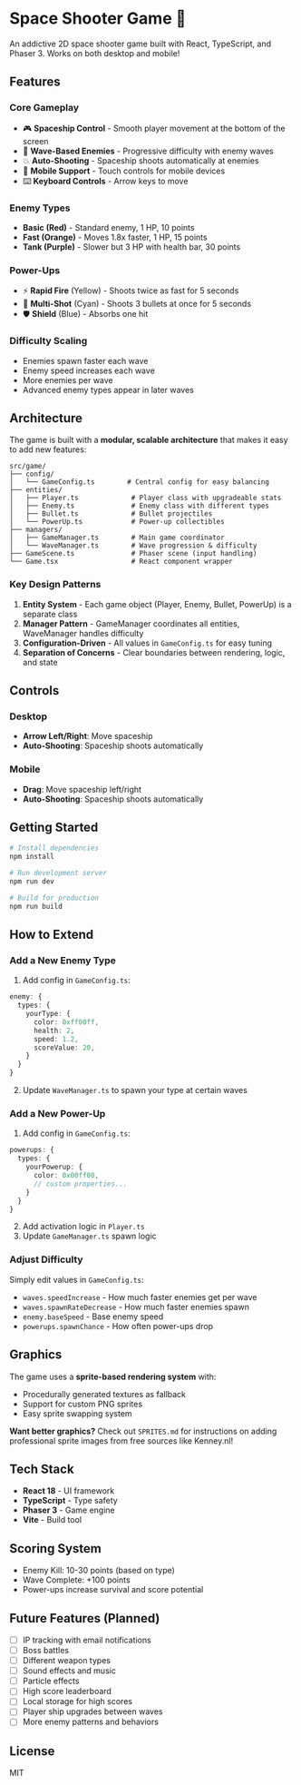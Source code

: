 # Space Shooter Game 🚀

An addictive 2D space shooter game built with React, TypeScript, and Phaser 3. Works on both desktop and mobile!

## Features

### Core Gameplay
- 🎮 **Spaceship Control** - Smooth player movement at the bottom of the screen
- 👾 **Wave-Based Enemies** - Progressive difficulty with enemy waves
- 💥 **Auto-Shooting** - Spaceship shoots automatically at enemies
- 📱 **Mobile Support** - Touch controls for mobile devices
- ⌨️ **Keyboard Controls** - Arrow keys to move

### Enemy Types
- **Basic (Red)** - Standard enemy, 1 HP, 10 points
- **Fast (Orange)** - Moves 1.8x faster, 1 HP, 15 points
- **Tank (Purple)** - Slower but 3 HP with health bar, 30 points

### Power-Ups
- ⚡ **Rapid Fire** (Yellow) - Shoots twice as fast for 5 seconds
- 🔫 **Multi-Shot** (Cyan) - Shoots 3 bullets at once for 5 seconds
- 🛡️ **Shield** (Blue) - Absorbs one hit

### Difficulty Scaling
- Enemies spawn faster each wave
- Enemy speed increases each wave
- More enemies per wave
- Advanced enemy types appear in later waves

## Architecture

The game is built with a **modular, scalable architecture** that makes it easy to add new features:

```
src/game/
├── config/
│   └── GameConfig.ts        # Central config for easy balancing
├── entities/
│   ├── Player.ts             # Player class with upgradeable stats
│   ├── Enemy.ts              # Enemy class with different types
│   ├── Bullet.ts             # Bullet projectiles
│   └── PowerUp.ts            # Power-up collectibles
├── managers/
│   ├── GameManager.ts        # Main game coordinator
│   └── WaveManager.ts        # Wave progression & difficulty
├── GameScene.ts              # Phaser scene (input handling)
└── Game.tsx                  # React component wrapper
```

### Key Design Patterns

1. **Entity System** - Each game object (Player, Enemy, Bullet, PowerUp) is a separate class
2. **Manager Pattern** - GameManager coordinates all entities, WaveManager handles difficulty
3. **Configuration-Driven** - All values in `GameConfig.ts` for easy tuning
4. **Separation of Concerns** - Clear boundaries between rendering, logic, and state

## Controls

### Desktop
- **Arrow Left/Right**: Move spaceship
- **Auto-Shooting**: Spaceship shoots automatically

### Mobile
- **Drag**: Move spaceship left/right
- **Auto-Shooting**: Spaceship shoots automatically

## Getting Started

```bash
# Install dependencies
npm install

# Run development server
npm run dev

# Build for production
npm run build
```

## How to Extend

### Add a New Enemy Type

1. Add config in `GameConfig.ts`:
```typescript
enemy: {
  types: {
    yourType: {
      color: 0xff00ff,
      health: 2,
      speed: 1.2,
      scoreValue: 20,
    }
  }
}
```

2. Update `WaveManager.ts` to spawn your type at certain waves

### Add a New Power-Up

1. Add config in `GameConfig.ts`:
```typescript
powerups: {
  types: {
    yourPowerup: {
      color: 0x00ff00,
      // custom properties...
    }
  }
}
```

2. Add activation logic in `Player.ts`
3. Update `GameManager.ts` spawn logic

### Adjust Difficulty

Simply edit values in `GameConfig.ts`:
- `waves.speedIncrease` - How much faster enemies get per wave
- `waves.spawnRateDecrease` - How much faster enemies spawn
- `enemy.baseSpeed` - Base enemy speed
- `powerups.spawnChance` - How often power-ups drop

## Graphics

The game uses a **sprite-based rendering system** with:
- Procedurally generated textures as fallback
- Support for custom PNG sprites
- Easy sprite swapping system

**Want better graphics?** Check out `SPRITES.md` for instructions on adding professional sprite images from free sources like Kenney.nl!

## Tech Stack

- **React 18** - UI framework
- **TypeScript** - Type safety
- **Phaser 3** - Game engine
- **Vite** - Build tool

## Scoring System

- Enemy Kill: 10-30 points (based on type)
- Wave Complete: +100 points
- Power-ups increase survival and score potential

## Future Features (Planned)

- [ ] IP tracking with email notifications
- [ ] Boss battles
- [ ] Different weapon types
- [ ] Sound effects and music
- [ ] Particle effects
- [ ] High score leaderboard
- [ ] Local storage for high scores
- [ ] Player ship upgrades between waves
- [ ] More enemy patterns and behaviors

## License

MIT
